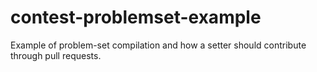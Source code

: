 # contest-problemset-example
Example of problem-set compilation and how a setter should contribute through pull requests.
